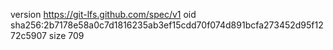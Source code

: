 version https://git-lfs.github.com/spec/v1
oid sha256:2b7178e58a0c7d1816235ab3ef15cdd70f074d891bcfa273452d95f1272c5907
size 709
